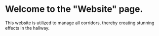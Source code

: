# Welcome to the "Website" page.
This website is utilized to manage all corridors, thereby creating stunning effects in the hallway.
